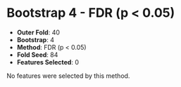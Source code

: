 # Bootstrap 4 - FDR (p < 0.05)

- **Outer Fold**: 40
- **Bootstrap**: 4
- **Method**: FDR (p < 0.05)
- **Fold Seed**: 84
- **Features Selected**: 0

No features were selected by this method.
